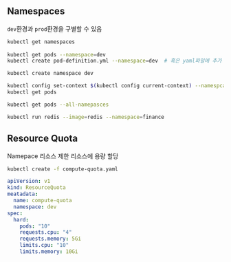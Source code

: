 ## Namespaces
`dev`환경과 `prod`환경을 구별할 수 있음

```bash
kubectl get namespaces
 
kubectl get pods --namespace=dev
kubectl create pod-definition.yml --namespace=dev  # 혹은 yaml파일에 추가
```

```bash
kubectl create namespace dev

kubectl config set-context $(kubectl config current-context) --namespcae=dev  # default 네임스페이스 변경
kubectl get pods

kubectl get pods --all-namepasces
```

```bash
kubectl run redis --image=redis --namespace=finance
```
## Resource Quota
Namepace 리소스 제한
리소스에 용량 할당
```bash
kubectl create -f compute-quota.yaml
```
```yaml
apiVersion: v1
kind: ResourceQuota
meatadata:
  name: compute-quota
  namespace: dev
spec:
  hard:
    pods: "10"
    requests.cpu: "4"
    requests.memory: 5Gi
    limits.cpu: "10"
    limits.memory: 10Gi
```
